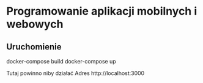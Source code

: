 # Programowanie aplikacji mobilnych i webowych

## Uruchomienie
docker-compose build docker-compose up


Tutaj powinno niby działać
Adres http://localhost:3000
